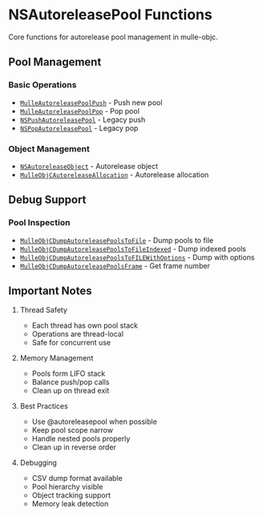 # NSAutoreleasePool Functions

Core functions for autorelease pool management in mulle-objc.

## Pool Management

### Basic Operations
- [`MulleAutoreleasePoolPush`](https://www.perplexity.ai/search?q=Please+create+some+detailed+API+documentation+for+the+function+MulleAutoreleasePoolPush+of+the+MulleObjC+project+https://github.com/mulle-objc/MulleObjC.+You+will+find+source+code+probably+at+https://raw.githubusercontent.com/mulle-objc/MulleObjC/refs/heads/master/src/class/NSAutoreleasePool.m+and+the+header+at+https://raw.githubusercontent.com/mulle-objc/MulleObjC/refs/heads/master/src/class/NSAutoreleasePool.h+and+there+may+also+be+tests+for+it+in+the+test/+folder) - Push new pool
- [`MulleAutoreleasePoolPop`](https://www.perplexity.ai/search?q=Please+create+some+detailed+API+documentation+for+the+function+MulleAutoreleasePoolPop+of+the+MulleObjC+project+https://github.com/mulle-objc/MulleObjC.+You+will+find+source+code+probably+at+https://raw.githubusercontent.com/mulle-objc/MulleObjC/refs/heads/master/src/class/NSAutoreleasePool.m+and+the+header+at+https://raw.githubusercontent.com/mulle-objc/MulleObjC/refs/heads/master/src/class/NSAutoreleasePool.h+and+there+may+also+be+tests+for+it+in+the+test/+folder) - Pop pool
- [`NSPushAutoreleasePool`](https://www.perplexity.ai/search?q=Please+create+some+detailed+API+documentation+for+the+function+NSPushAutoreleasePool+of+the+MulleObjC+project+https://github.com/mulle-objc/MulleObjC.+You+will+find+source+code+probably+at+https://raw.githubusercontent.com/mulle-objc/MulleObjC/refs/heads/master/src/class/NSAutoreleasePool.m+and+the+header+at+https://raw.githubusercontent.com/mulle-objc/MulleObjC/refs/heads/master/src/class/NSAutoreleasePool.h+and+there+may+also+be+tests+for+it+in+the+test/+folder) - Legacy push
- [`NSPopAutoreleasePool`](https://www.perplexity.ai/search?q=Please+create+some+detailed+API+documentation+for+the+function+NSPopAutoreleasePool+of+the+MulleObjC+project+https://github.com/mulle-objc/MulleObjC.+You+will+find+source+code+probably+at+https://raw.githubusercontent.com/mulle-objc/MulleObjC/refs/heads/master/src/class/NSAutoreleasePool.m+and+the+header+at+https://raw.githubusercontent.com/mulle-objc/MulleObjC/refs/heads/master/src/class/NSAutoreleasePool.h+and+there+may+also+be+tests+for+it+in+the+test/+folder) - Legacy pop

### Object Management
- [`NSAutoreleaseObject`](https://www.perplexity.ai/search?q=Please+create+some+detailed+API+documentation+for+the+function+NSAutoreleaseObject+of+the+MulleObjC+project+https://github.com/mulle-objc/MulleObjC.+You+will+find+source+code+probably+at+https://raw.githubusercontent.com/mulle-objc/MulleObjC/refs/heads/master/src/class/NSAutoreleasePool.m+and+the+header+at+https://raw.githubusercontent.com/mulle-objc/MulleObjC/refs/heads/master/src/class/NSAutoreleasePool.h+and+there+may+also+be+tests+for+it+in+the+test/+folder) - Autorelease object
- [`MulleObjCAutoreleaseAllocation`](https://www.perplexity.ai/search?q=Please+create+some+detailed+API+documentation+for+the+function+MulleObjCAutoreleaseAllocation+of+the+MulleObjC+project+https://github.com/mulle-objc/MulleObjC.+You+will+find+source+code+probably+at+https://raw.githubusercontent.com/mulle-objc/MulleObjC/refs/heads/master/src/class/NSAutoreleasePool.m+and+the+header+at+https://raw.githubusercontent.com/mulle-objc/MulleObjC/refs/heads/master/src/class/NSAutoreleasePool.h+and+there+may+also+be+tests+for+it+in+the+test/+folder) - Autorelease allocation

## Debug Support

### Pool Inspection
- [`MulleObjCDumpAutoreleasePoolsToFile`](https://www.perplexity.ai/search?q=Please+create+some+detailed+API+documentation+for+the+function+MulleObjCDumpAutoreleasePoolsToFile+of+the+MulleObjC+project+https://github.com/mulle-objc/MulleObjC.+You+will+find+source+code+probably+at+https://raw.githubusercontent.com/mulle-objc/MulleObjC/refs/heads/master/src/class/NSAutoreleasePool.m+and+the+header+at+https://raw.githubusercontent.com/mulle-objc/MulleObjC/refs/heads/master/src/class/NSAutoreleasePool.h+and+there+may+also+be+tests+for+it+in+the+test/+folder) - Dump pools to file
- [`MulleObjCDumpAutoreleasePoolsToFileIndexed`](https://www.perplexity.ai/search?q=Please+create+some+detailed+API+documentation+for+the+function+MulleObjCDumpAutoreleasePoolsToFileIndexed+of+the+MulleObjC+project+https://github.com/mulle-objc/MulleObjC.+You+will+find+source+code+probably+at+https://raw.githubusercontent.com/mulle-objc/MulleObjC/refs/heads/master/src/class/NSAutoreleasePool.m+and+the+header+at+https://raw.githubusercontent.com/mulle-objc/MulleObjC/refs/heads/master/src/class/NSAutoreleasePool.h+and+there+may+also+be+tests+for+it+in+the+test/+folder) - Dump indexed pools
- [`MulleObjCDumpAutoreleasePoolsToFILEWithOptions`](https://www.perplexity.ai/search?q=Please+create+some+detailed+API+documentation+for+the+function+MulleObjCDumpAutoreleasePoolsToFILEWithOptions+of+the+MulleObjC+project+https://github.com/mulle-objc/MulleObjC.+You+will+find+source+code+probably+at+https://raw.githubusercontent.com/mulle-objc/MulleObjC/refs/heads/master/src/class/NSAutoreleasePool.m+and+the+header+at+https://raw.githubusercontent.com/mulle-objc/MulleObjC/refs/heads/master/src/class/NSAutoreleasePool.h+and+there+may+also+be+tests+for+it+in+the+test/+folder) - Dump with options
- [`MulleObjCDumpAutoreleasePoolsFrame`](https://www.perplexity.ai/search?q=Please+create+some+detailed+API+documentation+for+the+function+MulleObjCDumpAutoreleasePoolsFrame+of+the+MulleObjC+project+https://github.com/mulle-objc/MulleObjC.+You+will+find+source+code+probably+at+https://raw.githubusercontent.com/mulle-objc/MulleObjC/refs/heads/master/src/class/NSAutoreleasePool.m+and+the+header+at+https://raw.githubusercontent.com/mulle-objc/MulleObjC/refs/heads/master/src/class/NSAutoreleasePool.h+and+there+may+also+be+tests+for+it+in+the+test/+folder) - Get frame number

## Important Notes

1. Thread Safety
   - Each thread has own pool stack
   - Operations are thread-local
   - Safe for concurrent use

2. Memory Management
   - Pools form LIFO stack
   - Balance push/pop calls
   - Clean up on thread exit

3. Best Practices
   - Use @autoreleasepool when possible
   - Keep pool scope narrow
   - Handle nested pools properly
   - Clean up in reverse order

4. Debugging
   - CSV dump format available
   - Pool hierarchy visible
   - Object tracking support
   - Memory leak detection
